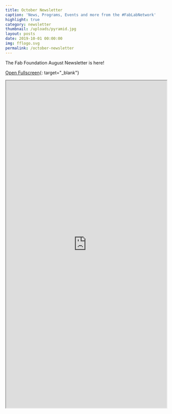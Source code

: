 ```yaml
---
title: October Newsletter
caption: 'News, Programs, Events and more from the #FabLabNetwork' 
highlight: true
category: newsletter
thumbnail: /uploads/pyramid.jpg
layout: posts
date: 2019-10-01 00:00:00
img: fflogo.svg
permalink: /october-newsletter
---
```


The Fab Foundation August Newsletter is here\!

[Open Fullscreen](https://mailchi.mp/fabfoundation.org/the-fab-foundation-october-newsletter-is-here-301699){: target="_blank"}

<iframe src="https://mailchi.mp/fabfoundation.org/the-fab-foundation-october-newsletter-is-here-301699" style="max-width: 1024px; width: 100%; margin: 0 auto; height: 1024px"></iframe>